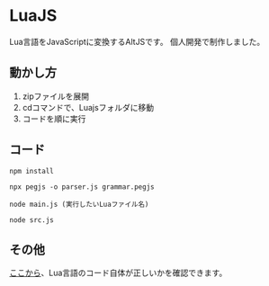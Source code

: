 # LuaJS
Lua言語をJavaScriptに変換するAltJSです。
個人開発で制作しました。
## 動かし方
1. zipファイルを展開
2. cdコマンドで、Luajsフォルダに移動
3. コードを順に実行
## コード
``
npm install
``

``
npx pegjs -o parser.js grammar.pegjs
``

``
node main.js (実行したいLuaファイル名)
``

``
node src.js
``
## その他
[ここから](https://www.mycompiler.io/ja/new/lua)、Lua言語のコード自体が正しいかを確認できます。
